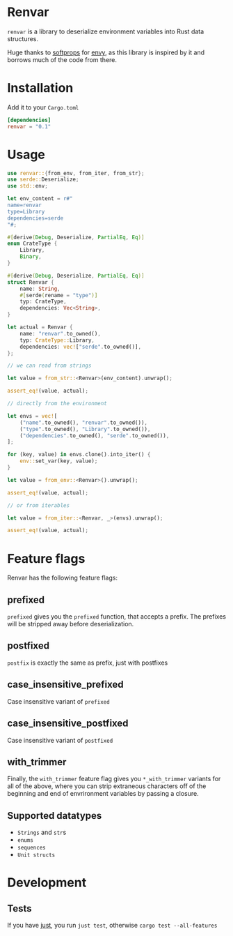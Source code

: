 # Renvar

`renvar` is a library to deserialize environment variables into Rust data structures.

Huge thanks to [softprops](https://github.com/softprops) for [envy](https://github.com/softprops/envy), as this library is inspired by it
and borrows much of the code from there.

# Installation

Add it to your `Cargo.toml`

```toml
[dependencies]
renvar = "0.1"
```

# Usage

```rust
use renvar::{from_env, from_iter, from_str};
use serde::Deserialize;
use std::env;

let env_content = r#"
name=renvar
type=Library
dependencies=serde
"#;

#[derive(Debug, Deserialize, PartialEq, Eq)]
enum CrateType {
    Library,
    Binary,
}

#[derive(Debug, Deserialize, PartialEq, Eq)]
struct Renvar {
    name: String,
    #[serde(rename = "type")]
    typ: CrateType,
    dependencies: Vec<String>,
}

let actual = Renvar {
    name: "renvar".to_owned(),
    typ: CrateType::Library,
    dependencies: vec!["serde".to_owned()],
};

// we can read from strings

let value = from_str::<Renvar>(env_content).unwrap();

assert_eq!(value, actual);

// directly from the environment

let envs = vec![
    ("name".to_owned(), "renvar".to_owned()),
    ("type".to_owned(), "Library".to_owned()),
    ("dependencies".to_owned(), "serde".to_owned()),
];

for (key, value) in envs.clone().into_iter() {
    env::set_var(key, value);
}

let value = from_env::<Renvar>().unwrap();

assert_eq!(value, actual);

// or from iterables

let value = from_iter::<Renvar, _>(envs).unwrap();

assert_eq!(value, actual);
```

# Feature flags

Renvar has the following feature flags:

## prefixed

`prefixed` gives you the `prefixed` function, that accepts a prefix. The prefixes will be stripped away
before deserialization.

## postfixed

`postfix` is exactly the same as prefix, just with postfixes

## case_insensitive_prefixed

Case insensitive variant of `prefixed`

## case_insensitive_postfixed

Case insensitive variant of `postfixed`

## with_trimmer

Finally, the `with_trimmer` feature flag gives you `*_with_trimmer` variants for all of the above,
where you can strip extraneous characters off of the beginning and end of envrironment variables
by passing a closure.

## Supported datatypes

- `Strings` and `str`s
- `enums`
- `sequences`
- `Unit structs`

# Development

## Tests

If you have [just](https://github.com/casey/just), you run `just test`,
otherwise `cargo test --all-features`
